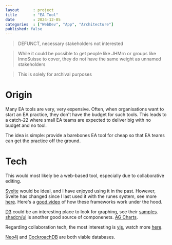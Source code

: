 ```yaml
---
layout      : project
title       : "EA Tool"
date        : 2024-12-05
categories  : ["WebDev", "App", "Architecture"]
published: false
---
```


> DEFUNCT, necessary stakeholders not interested

> While it could be possible to get people like JHMrn or groups like InnoSuisse to cover, they do not have the same weight as unnamed stakeholders

> This is solely for archival purposes


# Origin

Many EA tools are very, very expensive.
Often, when organisations want to start an EA practice, they don't have the budget for such tools.
This leads to a catch-22 where small EA teams are expected to deliver big with no budget and no tool.

The idea is simple: provide a barebones EA tool for cheap so that EA teams can get the practice off the ground.


# Tech

This would most likely be a web-based tool, especially due to collaborative editing.

[Svelte](https://svelte.dev/) would be ideal, and I have enjoyed using it in the past.
However, Svelte has changed since I last used it with the runes system, see more [here](https://www.youtube.com/watch?v=aYyZUDFZTrM).
Here's a [good video](https://www.youtube.com/watch?v=VMDydLUCLtE&ab_channel=Theo-t3%E2%80%A4gg) of how these frameworks work under the hood.

[D3](https://d3js.org/) could be an interesting place to look for graphing, see their [samples](https://d3-graph-gallery.com/).
[shadcn/ui](https://ui.shadcn.com/) is another good source of componenets.
[AG Charts](ag-grid).

Regarding collaboration tech, the most interesting is [yjs](https://github.com/yjs/yjs), watch more [here](https://www.youtube.com/watch?v=NKGTsxvQK9g).

[Neo4j](https://neo4j.com/pricing/) and [CockroachDB](https://www.cockroachlabs.com/) are both viable databases.
